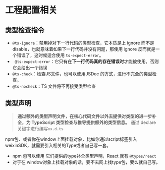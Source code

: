 # 工程配置相关

## 类型检查指令

- `@ts-ignore`：禁用掉对下一行代码的类型检查，它本质是上 ignore 而不是 disable，也就意味着如果下一行代码并没有问题，那使用 ignore 反而就是一个错误了，这时候适合使用 `ts-expect-error`。
- ` @ts-expect-error`：它只有在**下一行代码真的存在错误时**才能被使用，否则它会给出一个错误
- `@ts-check`：检查JS文件，也可以使用JSDoc 的方式，进行不完全的类型检查。
- `@ts-nocheck`：TS 文件将不再接受类型检查



## 类型声明

> **通过额外的类型声明文件，在核心代码文件以外去提供对类型的进一步补全**。**为 TypeScript 类型检查与推导提供额外的类型信息。** 通过 declare 关键字进行编写`xx.d.ts`

npm包、或者你在window上面挂载对象，比如你通过script标签引入weixinSDK，就需要引入相关的Type或者自己写一套。

- npm 包可以使用 它们提供的type补全类型声明，React 就有 `@types/react`
- 对于在 window对象上挂载对象的话，要不去网上找type包，要么就自己写。
